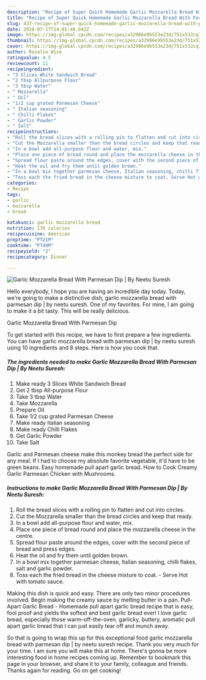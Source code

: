 ```yaml
---
description: "Recipe of Super Quick Homemade Garlic Mozzarella Bread With Parmesan Dip | By Neetu Suresh"
title: "Recipe of Super Quick Homemade Garlic Mozzarella Bread With Parmesan Dip | By Neetu Suresh"
slug: 437-recipe-of-super-quick-homemade-garlic-mozzarella-bread-with-parmesan-dip-by-neetu-suresh
date: 2020-07-17T14:01:48.642Z
image: https://img-global.cpcdn.com/recipes/a32986e9b553e23d/751x532cq70/garlic-mozzarella-bread-with-parmesan-dip-by-neetu-suresh-recipe-main-photo.jpg
thumbnail: https://img-global.cpcdn.com/recipes/a32986e9b553e23d/751x532cq70/garlic-mozzarella-bread-with-parmesan-dip-by-neetu-suresh-recipe-main-photo.jpg
cover: https://img-global.cpcdn.com/recipes/a32986e9b553e23d/751x532cq70/garlic-mozzarella-bread-with-parmesan-dip-by-neetu-suresh-recipe-main-photo.jpg
author: Rosalie Wise
ratingvalue: 4.5
reviewcount: 11
recipeingredient:
- "3 Slices White Sandwich Bread"
- "2 tbsp Allpurpose Flour"
- "3 tbsp Water"
- " Mozzarella"
- " Oil"
- "1/2 cup grated Parmesan Cheese"
- " Italian seasoning"
- " Chilli Flakes"
- " Garlic Powder"
- " Salt"
recipeinstructions:
- "Roll the bread slices with a rolling pin to flatten and cut into circles."
- "Cut the Mozzarella smaller than the bread circles and keep that ready."
- "In a bowl add all-purpose flour and water, mix."
- "Place one piece of bread round and place the mozzarella cheese in the centre."
- "Spread flour paste around the edges, cover with the second piece of bread and press edges."
- "Heat the oil and fry them until golden brown."
- "In a bowl mix together parmesan cheese, Italian seasoning, chilli flakes, salt and garlic powder."
- "Toss each the fried bread in the cheese mixture to coat. Serve Hot with tomato sauce."
categories:
- Recipe
tags:
- garlic
- mozzarella
- bread

katakunci: garlic mozzarella bread 
nutrition: 176 calories
recipecuisine: American
preptime: "PT21M"
cooktime: "PT40M"
recipeyield: "2"
recipecategory: Dinner

---
```



![Garlic Mozzarella Bread With Parmesan Dip | By Neetu Suresh](https://img-global.cpcdn.com/recipes/a32986e9b553e23d/751x532cq70/garlic-mozzarella-bread-with-parmesan-dip-by-neetu-suresh-recipe-main-photo.jpg)

Hello everybody, I hope you are having an incredible day today. Today, we're going to make a distinctive dish, garlic mozzarella bread with parmesan dip | by neetu suresh. One of my favorites. For mine, I am going to make it a bit tasty. This will be really delicious.

Garlic Mozzarella Bread With Parmesan Dip 

To get started with this recipe, we have to first prepare a few ingredients. You can have garlic mozzarella bread with parmesan dip | by neetu suresh using 10 ingredients and 8 steps. Here is how you cook that.

<!--inarticleads1-->

##### The ingredients needed to make Garlic Mozzarella Bread With Parmesan Dip | By Neetu Suresh:

1. Make ready 3 Slices White Sandwich Bread
1. Get 2 tbsp All-purpose Flour
1. Take 3 tbsp Water
1. Take  Mozzarella
1. Prepare  Oil
1. Take 1/2 cup grated Parmesan Cheese
1. Make ready  Italian seasoning
1. Make ready  Chilli Flakes
1. Get  Garlic Powder
1. Take  Salt


Garlic and Parmesan cheese make this monkey bread the perfect side for any meal. If I had to choose my absolute favorite vegetable, it&#39;d have to be green beans. Easy homemade pull apart garlic bread. How to Cook Creamy Garlic Parmesan Chicken with Mushrooms. 

<!--inarticleads2-->

##### Instructions to make Garlic Mozzarella Bread With Parmesan Dip | By Neetu Suresh:

1. Roll the bread slices with a rolling pin to flatten and cut into circles.
1. Cut the Mozzarella smaller than the bread circles and keep that ready.
1. In a bowl add all-purpose flour and water, mix.
1. Place one piece of bread round and place the mozzarella cheese in the centre.
1. Spread flour paste around the edges, cover with the second piece of bread and press edges.
1. Heat the oil and fry them until golden brown.
1. In a bowl mix together parmesan cheese, Italian seasoning, chilli flakes, salt and garlic powder.
1. Toss each the fried bread in the cheese mixture to coat. - Serve Hot with tomato sauce.


Making this dish is quick and easy. There are only two minor procedures involved. Begin making the creamy sauce by melting butter in a pan. Pull-Apart Garlic Bread - Homemade pull apart garlic bread recipe that is easy, fool proof and yields the softest and best garlic bread ever! I love garlic bread, especially those warm-off-the-oven, garlicky, buttery, aromatic pull apart garlic bread that I can just easily tear off and munch away. 

So that is going to wrap this up for this exceptional food garlic mozzarella bread with parmesan dip | by neetu suresh recipe. Thank you very much for your time. I am sure you will make this at home. There's gonna be more interesting food in home recipes coming up. Remember to bookmark this page in your browser, and share it to your family, colleague and friends. Thanks again for reading. Go on get cooking!
